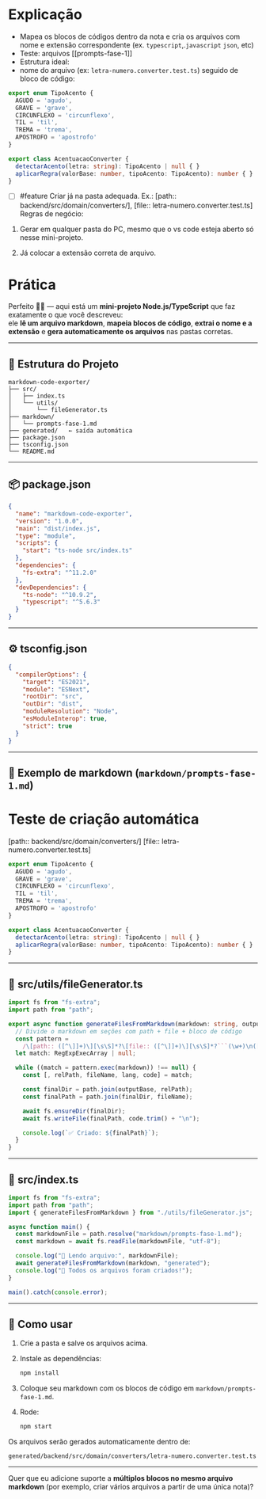 # Explicação 
- Mapea os blocos de códigos dentro da nota e cria os arquivos com nome e extensão correspondente (ex. `typescript`,.`javascript` `json`, etc)
- Teste: arquivos [[prompts-fase-1]]
- Estrutura ideal:
- nome do arquivo (ex: `letra-numero.converter.test.ts`) seguido de bloco de código:

```typescript
export enum TipoAcento {
  AGUDO = 'agudo',
  GRAVE = 'grave',
  CIRCUNFLEXO = 'circunflexo',
  TIL = 'til',
  TREMA = 'trema',
  APOSTROFO = 'apostrofo'
}

export class AcentuacaoConverter {
  detectarAcento(letra: string): TipoAcento | null { }
  aplicarRegra(valorBase: number, tipoAcento: TipoAcento): number { }
}
```
- [ ] #feature Criar já na pasta adequada. Ex.: [path:: backend/src/domain/converters/], [file:: letra-numero.converter.test.ts]
Regras de negócio:
1. Gerar em qualquer pasta do PC, mesmo que o vs code esteja aberto só nesse mini-projeto.
    
2. Já colocar a extensão correta de arquivo.

# Prática

Perfeito 👨‍💻 — aqui está um **mini-projeto Node.js/TypeScript** que faz exatamente o que você descreveu:  
ele **lê um arquivo markdown**, **mapeia blocos de código**, **extrai o nome e a extensão** e **gera automaticamente os arquivos** nas pastas corretas.

---

## 🧩 Estrutura do Projeto

```
markdown-code-exporter/
├── src/
│   ├── index.ts
│   └── utils/
│       └── fileGenerator.ts
├── markdown/
│   └── prompts-fase-1.md
├── generated/   ← saída automática
├── package.json
├── tsconfig.json
└── README.md
```

---

## 📦 package.json

```json
{
  "name": "markdown-code-exporter",
  "version": "1.0.0",
  "main": "dist/index.js",
  "type": "module",
  "scripts": {
    "start": "ts-node src/index.ts"
  },
  "dependencies": {
    "fs-extra": "^11.2.0"
  },
  "devDependencies": {
    "ts-node": "^10.9.2",
    "typescript": "^5.6.3"
  }
}
```

---

## ⚙️ tsconfig.json

```json
{
  "compilerOptions": {
    "target": "ES2021",
    "module": "ESNext",
    "rootDir": "src",
    "outDir": "dist",
    "moduleResolution": "Node",
    "esModuleInterop": true,
    "strict": true
  }
}
```

---

## 📘 Exemplo de markdown (`markdown/prompts-fase-1.md`)


# Teste de criação automática

[path:: backend/src/domain/converters/]
[file:: letra-numero.converter.test.ts]

```typescript
export enum TipoAcento {
  AGUDO = 'agudo',
  GRAVE = 'grave',
  CIRCUNFLEXO = 'circunflexo',
  TIL = 'til',
  TREMA = 'trema',
  APOSTROFO = 'apostrofo'
}

export class AcentuacaoConverter {
  detectarAcento(letra: string): TipoAcento | null { }
  aplicarRegra(valorBase: number, tipoAcento: TipoAcento): number { }
}
````

---

## 🧠 src/utils/fileGenerator.ts

```typescript
import fs from "fs-extra";
import path from "path";

export async function generateFilesFromMarkdown(markdown: string, outputBase = "generated") {
  // Divide o markdown em seções com path + file + bloco de código
  const pattern =
    /\[path:: ([^\]]+)\][\s\S]*?\[file:: ([^\]]+)\][\s\S]*?```(\w+)\n([\s\S]*?)```/g;
  let match: RegExpExecArray | null;

  while ((match = pattern.exec(markdown)) !== null) {
    const [, relPath, fileName, lang, code] = match;

    const finalDir = path.join(outputBase, relPath);
    const finalPath = path.join(finalDir, fileName);

    await fs.ensureDir(finalDir);
    await fs.writeFile(finalPath, code.trim() + "\n");

    console.log(`✅ Criado: ${finalPath}`);
  }
}
````

---

## 🚀 src/index.ts

```typescript
import fs from "fs-extra";
import path from "path";
import { generateFilesFromMarkdown } from "./utils/fileGenerator.js";

async function main() {
  const markdownFile = path.resolve("markdown/prompts-fase-1.md");
  const markdown = await fs.readFile(markdownFile, "utf-8");

  console.log("📄 Lendo arquivo:", markdownFile);
  await generateFilesFromMarkdown(markdown, "generated");
  console.log("🎉 Todos os arquivos foram criados!");
}

main().catch(console.error);
```

---

## 🧪 Como usar

1. Crie a pasta e salve os arquivos acima.
2. Instale as dependências:
    
    ```bash
    npm install
    ```
    
3. Coloque seu markdown com os blocos de código em `markdown/prompts-fase-1.md`.
4. Rode:
    
    ```bash
    npm start
    ```
    

Os arquivos serão gerados automaticamente dentro de:

```
generated/backend/src/domain/converters/letra-numero.converter.test.ts
```

---

Quer que eu adicione suporte a **múltiplos blocos no mesmo arquivo markdown** (por exemplo, criar vários arquivos a partir de uma única nota)?